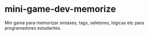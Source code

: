 # mini-game-dev-memorize
Min game para memorizar sintaxes, tags, seletores, lógicas etc para programadores estudantes.
